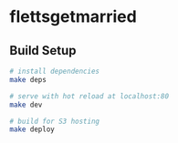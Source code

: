 # flettsgetmarried

## Build Setup

```bash
# install dependencies
make deps

# serve with hot reload at localhost:80
make dev

# build for S3 hosting
make deploy
```
